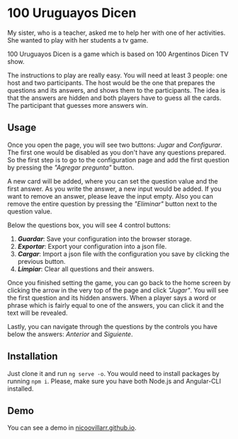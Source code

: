 # 100 Uruguayos Dicen

My sister, who is a teacher, asked me to help her with one of her activities. She wanted to play with her students a tv game.

100 Uruguayos Dicen is a game which is based on 100 Argentinos Dicen TV show.

The instructions to play are really easy. You will need at least 3 people: one host and two participants. The host would be the one that prepares the questions and its answers, and shows them to the participants. The idea is that the answers are hidden and both players have to guess all the cards. The participant that guesses more answers win.

## Usage

Once you open the page, you will see two buttons: _Jugar_ and _Configurar_. The first one would be disabled as you don't have any questions prepared. So the first step is to go to the configuration page and add the first question by pressing the _"Agregar pregunta"_ button.

A new card will be added, where you can set the question value and the first answer. As you write the answer, a new input would be added. If you want to remove an answer, please leave the input empty. Also you can remove the entire question by pressing the _"Eliminar"_ button next to the question value.

Below the questions box, you will see 4 control buttons:
1. **_Guardar_**: Save your configuration into the browser storage.
2. **_Exportar_**: Export your configuration into a json file.
3. **_Cargar_**: Import a json file with the configuration you save by clicking the previous button.
4. **_Limpiar_**: Clear all questions and their answers.

Once you finished setting the game, you can go back to the home screen by clicking the arrow in the very top of the page and click _"Jugar"_. You will see the first question and its hidden answers. When a player says a word or phrase which is fairly equal to one of the answers, you can click it and the text will be revealed.

Lastly, you can navigate through the questions by the controls you have below the answers: _Anterior_ and _Siguiente_.

## Installation

Just clone it and run ```ng serve -o```.
You would need to install packages by running ```npm i```.
Please, make sure you have both Node.js and Angular-CLI installed.

## Demo

You can see a demo in [nicoovillarr.github.io](https://nicoovillarr.github.io).
